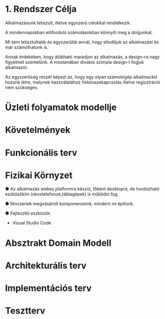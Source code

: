 1\. Rendszer Célja
==============

Alkalmazásunk letiszult, illetve egyszerű célokkal rendelkezik.

A mindennapokban előforduló számolásokban könnyíti meg a dolgunkat.

Mi sem letisztultabb és egyszerűbb annál, hogy elindítjuk az alkalmazást és már számolhatunk is.

Annak érdekében, hogy átlátható maradjon az alkalmazás, a design-ra nagy figyelmet szentelünk. A mostanában divatos szimpla design-t fogjuk alkalmazni.

Az egyszerűség részét képezi az, hogy egy olyan számológép alkalmazást hozunk létre, melynek használatához fiókösszekapcsolás illetve regisztráció nem szükséges.

# Üzleti folyamatok modellje

# Követelmények

# Funkcionális terv

# Fizikai Környzet 

● Az alkalmazás webes platformra készül, főként desktopra,
de hordozható eszközökön (okostelefonok,táblagépek) is működni fog.

● Nincsenek megvásárolt komponenseink, mindent mi építünk.

● Fejlesztői eszközök:
- Visual Studio Code

# Absztrakt Domain Modell

# Architekturális terv

# Implementációs terv

# Tesztterv